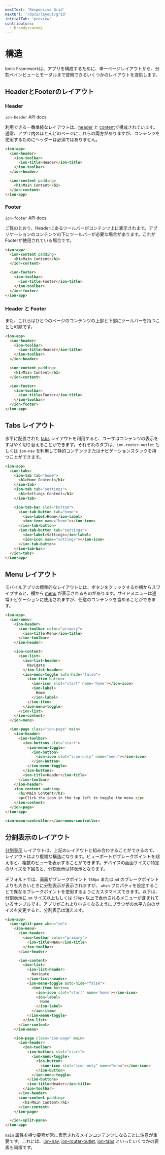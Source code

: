 ```yaml
---
nextText: 'Responsive Grid'
nextUrl: '/docs/layout/grid'
initialTab: 'preview'
contributors:
  - brandyscarney
---
```


# 構造

Ionic Frameworkは、アプリを構成するために、単一ページレイアウトから、分割ペインビューとモーダルまで使用できるいくつかのレイアウトを提供します。

## HeaderとFooterのレイアウト

### Header

<aside>
  <docs-card href="/docs/api/header" header="Learn More" icon="/docs/assets/icons/component-header-icon.png">
    <code>ion-header</code> API docs
  </docs-card>
</aside>

利用できる一番単純なレイアウトは、[header](/docs/api/header) と [content](/docs/api/content)で構成されています。通常、アプリ内のほとんどのページにこれらの両方がありますが、コンテンツを使用するためにヘッダーは必須ではありません。

```html
<ion-app>
  <ion-header>
    <ion-toolbar>
      <ion-title>Header</ion-title>
    </ion-toolbar>
  </ion-header>

  <ion-content padding>
    <h1>Main Content</h1>
  </ion-content>
</ion-app>
```

### Footer

<aside>
  <docs-card href="/docs/api/footer" header="Learn More" icon="/docs/assets/icons/component-footer-icon.png">
    <code>ion-footer</code> API docs
  </docs-card>
</aside>

ご覧のとおり、Headerにあるツールバーがコンテンツ上に表示されます。アプリケーションのコンテンツの下にツールバーが必要な場合があります。これがFooterが使用されている場合です。

```html
<ion-app>
  <ion-content padding>
    <h1>Main Content</h1>
  </ion-content>

  <ion-footer>
    <ion-toolbar>
      <ion-title>Footer</ion-title>
    </ion-toolbar>
  </ion-footer>
</ion-app>
```

### Header と Footer

また、これらはひとつのページのコンテンツの上部と下部にツールバーを持つことも可能です。

```html
<ion-app>
  <ion-header>
    <ion-toolbar>
      <ion-title>Header</ion-title>
    </ion-toolbar>
  </ion-header>

  <ion-content padding>
    <h1>Main Content</h1>
  </ion-content>

  <ion-footer>
    <ion-toolbar>
      <ion-title>Footer</ion-title>
    </ion-toolbar>
  </ion-footer>
</ion-app>
```

## Tabs レイアウト

水平に配置された [tabs](/docs/api/tabs) レイアウトを利用すると、ユーザはコンテンツの表示をすばやく切り替えることができます。それぞれのタブは、`ion-router-outlet` もしくは `ion-nav` を利用して静的コンテンツまたはナビゲーションスタックを持つことができます。

```html
<ion-app>
  <ion-tabs>
    <ion-tab tab="home">
      <h1>Home Content</h1>
    </ion-tab>
    <ion-tab tab="settings">
      <h1>Settings Content</h1>
    </ion-tab>

    <ion-tab-bar slot="bottom">
      <ion-tab-button tab="home">
        <ion-label>Home</ion-label>
        <ion-icon name="home"></ion-icon>
      </ion-tab-button>
      <ion-tab-button tab="settings">
        <ion-label>Settings</ion-label>
        <ion-icon name="settings"></ion-icon>
      </ion-tab-button>
    </ion-tab-bar>
  </ion-tabs>
</ion-app>
```

## Menu レイアウト

モバイルアプリの標準的なレイアウトには、ボタンをクリックするか横からスワイプすると、横から [menu](/docs/api/menu) が表示されるものがあります。サイドメニューは通常ナビゲーションに使用されますが、任意のコンテンツを含めることができます。

```html
<ion-app>
  <ion-menu>
    <ion-header>
      <ion-toolbar color="primary">
        <ion-title>Menu</ion-title>
      </ion-toolbar>
    </ion-header>

    <ion-content>
      <ion-list>
        <ion-list-header>
          Navigate
        </ion-list-header>
        <ion-menu-toggle auto-hide="false">
          <ion-item button>
            <ion-icon slot="start" name='home'></ion-icon>
            <ion-label>
              Home
            </ion-label>
          </ion-item>
        </ion-menu-toggle>
      </ion-list>
    </ion-content>
  </ion-menu>

  <ion-page class="ion-page" main>
    <ion-header>
      <ion-toolbar>
        <ion-buttons slot="start">
          <ion-menu-toggle>
            <ion-button>
              <ion-icon slot="icon-only" name="menu"></ion-icon>
            </ion-button>
          </ion-menu-toggle>
        </ion-buttons>
        <ion-title>Header</ion-title>
      </ion-toolbar>
    </ion-header>
    <ion-content padding>
      <h1>Main Content</h1>
      <p>Click the icon in the top left to toggle the menu.</p>
    </ion-content>
  </ion-page>
</ion-app>

<ion-menu-controller></ion-menu-controller>
```


## 分割表示のレイアウト

[分割表示](/docs/api/split-pane) レイアウトは、上記のレイアウトと組み合わせることができるので、レイアウトはより複雑な構造になります。ビューポートがブレークポイントを超えると、複数のビューを表示することができます。デバイスの画面サイズが特定のサイズを下回ると、分割表示は非表示となります。

デフォルトでは、画面がブレークポイント `768px` または `md` のブレークポイントよりも大きいときに分割表示が表示されますが、 `when` プロパティを設定することで異なるブレークポイントを使用するようにカスタマイズできます。以下は、分割表示に `sm` サイズ以上もしくは `576px` 以上で表示されるメニューが含まれているサンプルです。アプリがこれより小さくなるようにブラウザの水平方向のサイズを変更すると、分割表示は消えます。


```html
<ion-app>
  <ion-split-pane when="sm">
    <ion-menu>
      <ion-header>
        <ion-toolbar color="primary">
          <ion-title>Menu</ion-title>
        </ion-toolbar>
      </ion-header>

      <ion-content>
        <ion-list>
          <ion-list-header>
            Navigate
          </ion-list-header>
          <ion-menu-toggle auto-hide="false">
            <ion-item button>
              <ion-icon slot="start" name='home'></ion-icon>
              <ion-label>
                Home
              </ion-label>
            </ion-item>
          </ion-menu-toggle>
        </ion-list>
      </ion-content>
    </ion-menu>

    <ion-page class="ion-page" main>
      <ion-header>
        <ion-toolbar>
          <ion-buttons slot="start">
            <ion-menu-toggle>
              <ion-button>
                <ion-icon slot="icon-only" name="menu"></ion-icon>
              </ion-button>
            </ion-menu-toggle>
          </ion-buttons>
          <ion-title>Header</ion-title>
        </ion-toolbar>
      </ion-header>
      <ion-content padding>
        <h1>Main Content</h1>
      </ion-content>
    </ion-page>

  </ion-split-pane>
</ion-app>
```

`main` 属性を持つ要素が常に表示されるメインコンテンツになることに注意が重要です。これには、[ion-nav](/docs/api/nav), [ion-router-outlet](/docs/api/router-outlet), [ion-tabs](/docs/api/tabs) といったいくつかの要素も同様です。
